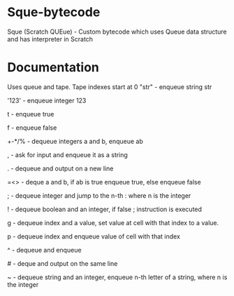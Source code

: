 # Sque-bytecode
Sque (Scratch QUEue) - Custom bytecode which uses Queue data structure and has interpreter in Scratch
# Documentation
Uses queue and tape. Tape indexes start at 0
"str" - enqueue string str

'123' - enqueue integer 123

t - enqueue true

f - enqueue false

+-*/% - dequeue integers a and b, enqueue a<op>b

, - ask for input and enqueue it as a string

 . - dequeue and output on a new line

=<> - deque a and b, if a<cond>b is true enqueue true, else enqueue false

; - dequeue integer and jump to the n-th : where n is the integer

! - dequeue boolean and an integer, if false ; instruction is executed

g - dequeue index and a value, set value at cell with that index to a value. 

p - dequeue index and enqueue value of cell with that index

^ - dequeue and enqueue

\# - deque and output on the same line

~ - dequeue string and an integer, enqueue n-th letter of a string, where n is the integer
